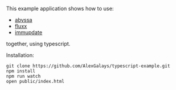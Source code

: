 This example application shows how to use:  

- [abyssa](https://github.com/AlexGalays/abyssa-js)
- [fluxx](https://github.com/AlexGalays/fluxx)
- [immupdate](https://github.com/AlexGalays/immupdate)

together, using typescript.

Installation:  

```
git clone https://github.com/AlexGalays/typescript-example.git
npm install
npm run watch
open public/index.html
```
